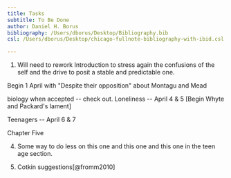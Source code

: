 ```yaml
---
title: Tasks
subtitle: To Be Done
author: Daniel H. Borus
bibliography: /Users/dborus/Desktop/Bibliography.bib
csl: /Users/dborus/Desktop/chicago-fullnote-bibliography-with-ibid.csl

---
```



1. Will need to rework Introduction to stress again the confusions of the self and the drive to posit a stable and predictable one.




Begin 1 April with "Despite their opposition" about Montagu and Mead

biology when accepted -- check out.
Loneliness -- April 4 & 5 [Begin Whyte and Packard's lament]

Teenagers -- April 6 & 7

Chapter Five

4. Some way to do less on this one and this one and this one in the teen age section.

8. Cotkin suggestions[@fromm2010]
